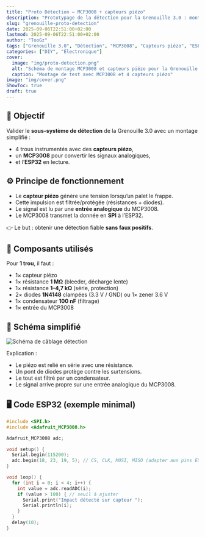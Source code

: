 ```yaml
---
title: "Proto Détection — MCP3008 + capteurs piézo"
description: "Prototypage de la détection pour la Grenouille 3.0 : montage avec capteurs piézo, résistances, diodes et MCP3008 pour une lecture fiable via ESP32."
slug: "grenouille-proto-detection"
date: 2025-09-06T22:51:00+02:00
lastmod: 2025-09-06T22:51:00+02:00
author: "TooGz"
tags: ["Grenouille 3.0", "Détection", "MCP3008", "Capteurs piézo", "ESP32"]
categories: ["DIY", "Électronique"]
cover:
  image: "img/proto-detection.png"
  alt: "Schéma de montage MCP3008 et capteurs piézo pour la Grenouille 3.0"
  caption: "Montage de test avec MCP3008 et 4 capteurs piézo"
image: "img/cover.png"
ShowToc: true
draft: true
---
```


## 🎯 Objectif  
Valider le **sous-système de détection** de la Grenouille 3.0 avec un montage simplifié :  
- 4 trous instrumentés avec des **capteurs piézo**,  
- un **MCP3008** pour convertir les signaux analogiques,  
- et l’**ESP32** en lecture.  


## ⚙️ Principe de fonctionnement  
- Le **capteur piézo** génère une tension lorsqu’un palet le frappe.  
- Cette impulsion est filtrée/protégée (résistances + diodes).  
- Le signal est lu par une **entrée analogique** du MCP3008.  
- Le MCP3008 transmet la donnée en **SPI** à l’ESP32.  

👉 Le but : obtenir une détection fiable **sans faux positifs**.


## 🧩 Composants utilisés  
Pour **1 trou**, il faut :  

- 1× capteur piézo  
- 1× résistance **1 MΩ** (bleeder, décharge lente)  
- 1× résistance **1–4,7 kΩ** (série, protection)  
- 2× diodes **1N4148** clampées (3.3 V / GND) ou 1× zener 3.6 V  
- 1× condensateur **100 nF** (filtrage)  
- 1× entrée du MCP3008  


## 🔌 Schéma simplifié  
![Schéma de câblage détection](schema_proto_detection.svg)

Explication :  
- Le piézo est relié en série avec une résistance.  
- Un pont de diodes protège contre les surtensions.  
- Le tout est filtré par un condensateur.  
- Le signal arrive propre sur une entrée analogique du MCP3008.  


## 🖥️ Code ESP32 (exemple minimal)
```cpp
#include <SPI.h>
#include <Adafruit_MCP3008.h>

Adafruit_MCP3008 adc;

void setup() {
  Serial.begin(115200);
  adc.begin(18, 23, 19, 5); // CS, CLK, MOSI, MISO (adapter aux pins ESP32)
}

void loop() {
  for (int i = 0; i < 4; i++) {
    int value = adc.readADC(i);
    if (value > 100) { // seuil à ajuster
      Serial.print("Impact détecté sur capteur ");
      Serial.println(i);
    }
  }
  delay(10);
}
